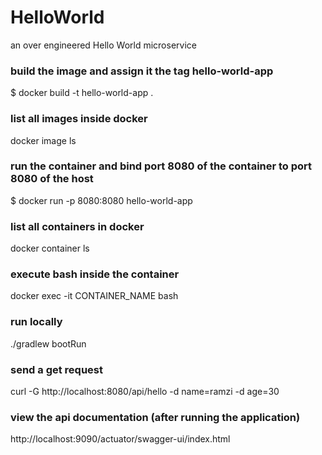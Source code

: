 # HelloWorld
an over engineered Hello World microservice

### build the image and assign it the tag hello-world-app
$ docker build -t hello-world-app .

### list all images inside docker
docker image ls

### run the container and bind port 8080 of the container to port 8080 of the host 
$ docker run -p 8080:8080  hello-world-app

### list all containers in docker
docker container ls

### execute bash inside the container
docker exec -it CONTAINER_NAME bash

### run locally 
./gradlew bootRun

### send a get request
curl -G http://localhost:8080/api/hello -d name=ramzi -d age=30

### view the api documentation (after running the application)
http://localhost:9090/actuator/swagger-ui/index.html


